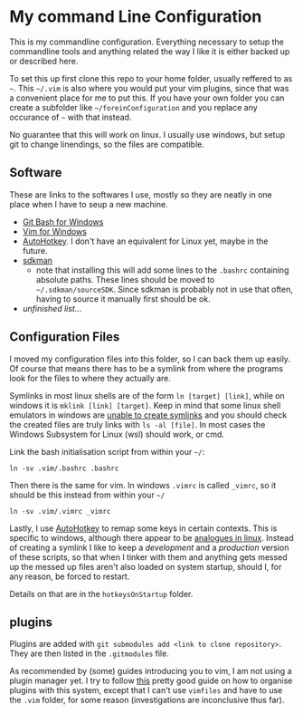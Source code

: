 # My command Line Configuration

This is my commandline configuration. Everything necessary to setup the commandline tools and anything related the way I like it is either backed up or described here.

To set this up first clone this repo to your home folder, usually reffered to as `~`. This `~/.vim` is also where you would put your vim plugins, since that was a convenient place for me to put this. If you have your own folder you can create a subfolder like `~/foreinConfiguration` and you replace any occurance of `~` with that instead. 

No guarantee that this will work on linux. I usually use windows, but setup git to change linendings, so the files are compatible.

## Software

These are links to the softwares I use, mostly so they are neatly in one place when I have to seup a new machine.

* [Git Bash for Windows](https://git-scm.com/downloads)
* [Vim for Windows](https://www.vim.org/download.php)
* [AutoHotkey](https://www.autohotkey.com/). I don't have an equivalent for Linux yet, maybe in the future.
* [sdkman](https://sdkman.io/)
  - note that installing this will add some lines to the `.bashrc` containing absolute paths. These lines should be moved to `~/.sdkman/sourceSDK`.  Since sdkman is probably not in use that often, having to source it manually first should be ok.
* *unfinished list...*

## Configuration Files

I moved my configuration files into this folder, so I can back them up easily. Of course that means there has to be a symlink from where the programs look for the files to where they actually are.

Symlinks in most linux shells are of the form `ln [target] [link]`, while on windows it is `mklink [link] [target]`. Keep in mind that some linux shell emulators in windows are [unable to create symlinks](https://github.com/git-for-windows/git/wiki/Symbolic-Links) and you should check the created files are truly links with `ls -al [file]`. In most cases the Windows Subsystem for Linux (wsl) should work, or cmd.

Link the bash initialisation script from within your `~/`:

```
ln -sv .vim/.bashrc .bashrc
```

Then there is the same for vim. In windows `.vimrc` is called `_vimrc`, so it should be this instead from within your `~/`

```
ln -sv .vim/.vimrc _vimrc
```

Lastly, I use [AutoHotkey](https://www.autohotkey.com/) to remap some keys in certain contexts. This is specific to windows, although there appear to be [analogues in linux](https://unix.stackexchange.com/questions/165124/autohotkey-equivalent#:~:text=There's%20a%20port%20of%20AutoHotKey,unix%20systems%20is%20the%20shell.). Instead of creating a symlink I like to keep a *development* and a *production* version of these scripts, so that when I tinker with them and anything gets messed up the messed up files aren't also loaded on system startup, should I, for any reason, be forced to restart. 

Details on that are in the `hotkeysOnStartup` folder.

## plugins

Plugins are added with `git submodules add <link to clone repository>`. They are then listed in the `.gitmodules` file.

As recommended by (some) guides introducing you to vim, I am not using a plugin manager yet. I try to follow [this](https://vimways.org/2018/from-vimrc-to-vim/) pretty good guide on how to organise plugins with this system, except that I can't use `vimfiles` and have to use the `.vim` folder, for some reason (investigations are inconclusive thus far).
